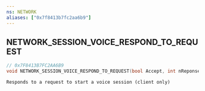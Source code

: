 ```yaml
---
ns: NETWORK
aliases: ["0x7f8413b7fc2aa6b9"]
---
```

## NETWORK_SESSION_VOICE_RESPOND_TO_REQUEST

```c
// 0x7F8413B7FC2AA6B9
void NETWORK_SESSION_VOICE_RESPOND_TO_REQUEST(bool Accept, int nReponseCode);
```

```
Responds to a request to start a voice session (client only)
```
